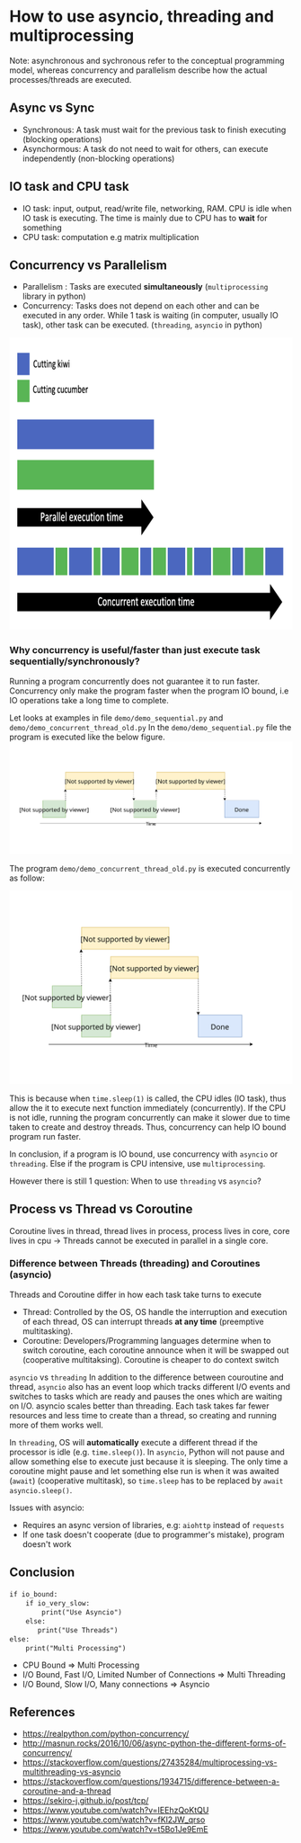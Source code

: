 # How to use asyncio, threading and multiprocessing

Note: asynchronous and sychronous refer to the conceptual programming model, whereas concurrency and parallelism describe how the actual processes/threads are executed.

## Async vs Sync
- Synchronous: A task must wait for the previous task to finish executing (blocking operations)
- Asynchormous: A task do not need to wait for others, can execute independently (non-blocking operations)

## IO task and CPU task
- IO task: input, output, read/write file, networking, RAM. CPU is idle when IO task is executing. The time is mainly due to CPU has to **wait** for something
- CPU task: computation e.g matrix multiplication

## Concurrency vs Parallelism
- Parallelism : Tasks are executed **simultaneously** (<code>multiprocessing</code> library in python)
- Concurrency: Tasks does not depend on each other and can be executed in any order. While 1 task is waiting (in computer, usually IO task), other task can be executed. (<code>threading</code>, <code>asyncio</code> in python)
<img src="img/concurrent_vs_parallel.png" style="width:800px;height:520px">

### Why concurrency is useful/faster than just execute task sequentially/synchronously?
Running a program concurrently does not guarantee it to run faster. Concurrency only make the program faster when the program IO bound, i.e IO operations take a long time to complete.

Let looks at examples in file <code>demo/demo_sequential.py</code> and <code>demo/demo_concurrent_thread_old.py</code>
In the <code>demo/demo_sequential.py</code> file the program is executed like the below figure.
<img src="img/normal_execution.svg">

The program <code>demo/demo_concurrent_thread_old.py</code> is executed concurrently as follow:

<img src="img/concurrent_execution.svg">

This is because when <code>time.sleep(1)</code> is called, the CPU idles (IO task), thus allow the it to execute next function immediately (concurrently). If the CPU is not idle, running the program concurrently can make it slower due to time taken to create and destroy threads. Thus, concurrency can help IO bound program run faster.

In conclusion, if a program is IO bound, use concurrency with <code>asyncio</code> or <code>threading</code>. Else if the program is CPU intensive, use <code>multiprocessing</code>.

However there is still 1 question: When to use <code>threading</code> vs <code>asyncio</code>?

## Process vs Thread vs Coroutine
Coroutine lives in thread, thread lives in process, process lives in core, core lives in cpu
&rarr; Threads cannot be executed in parallel in a single core.

### Difference between Threads (threading) and Coroutines (asyncio)
Threads and Coroutine differ in how each task take turns to execute
- Thread: Controlled by the OS, OS handle the interruption and execution of each thread, OS can interrupt threads **at any time** (preemptive multitasking).
- Coroutine: Developers/Programming languages determine when to switch coroutine, each coroutine announce when it will be swapped out (cooperative multitaksing). Coroutine is cheaper to do context switch

<code>asyncio</code> vs <code>threading</code>
In addition to the difference between couroutine and thread, <code>asyncio</code> also has an event loop which tracks different I/O events and switches to tasks which are ready and pauses the ones which are waiting on I/O.
asyncio scales better than threading. Each task takes far fewer resources and less time to create than a thread, so creating and running more of them works well.

In <code>threading</code>, OS will **automatically** execute a different thread if the processor is idle (e.g. ```time.sleep()```).
In <code>asyncio</code>, Python will not pause and allow something else to execute just because it is sleeping. The only time a coroutine might pause and let something else run is when it was awaited (```await```) (cooperative multitask), so ```time.sleep``` has to be replaced by ```await asyncio.sleep()```.

Issues with asyncio:
- Requires an async version of libraries, e.g: <code>aiohttp</code> instead of <code>requests</code>
- If one task doesn't cooperate (due to programmer's mistake), program doesn't work

## Conclusion
```
if io_bound:
    if io_very_slow:
        print("Use Asyncio")
    else:
       print("Use Threads")
else:
    print("Multi Processing")
```
- CPU Bound => Multi Processing
- I/O Bound, Fast I/O, Limited Number of Connections => Multi Threading
- I/O Bound, Slow I/O, Many connections => Asyncio


## References
- https://realpython.com/python-concurrency/
- http://masnun.rocks/2016/10/06/async-python-the-different-forms-of-concurrency/
- https://stackoverflow.com/questions/27435284/multiprocessing-vs-multithreading-vs-asyncio
- https://stackoverflow.com/questions/1934715/difference-between-a-coroutine-and-a-thread
- https://sekiro-j.github.io/post/tcp/
- https://www.youtube.com/watch?v=IEEhzQoKtQU
- https://www.youtube.com/watch?v=fKl2JW_qrso
- https://www.youtube.com/watch?v=t5Bo1Je9EmE